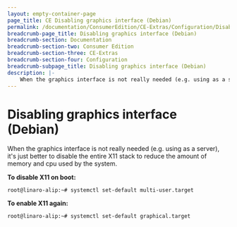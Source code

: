 ```yaml
---
layout: empty-container-page
page_title: CE Disabling graphics interface (Debian)
permalink: /documentation/ConsumerEdition/CE-Extras/Configuration/DisableGI.md/
breadcrumb-page_title: Disabling graphics interface (Debian)
breadcrumb-section: Documentation
breadcrumb-section-two: Consumer Edition
breadcrumb-section-three: CE-Extras
breadcrumb-section-four: Configuration
breadcrumb-subpage_title: Disabling graphics interface (Debian)
description: |-
    When the graphics interface is not really needed (e.g. using as a server), it's just better to disable the entire X11 stack to reduce the amount of memory and cpu used by the system.
---
```

# Disabling graphics interface (Debian)

When the graphics interface is not really needed (e.g. using as a server), it's just better to disable the entire X11 stack to reduce the amount of memory and cpu used by the system.

**To disable X11 on boot:**

```shell
root@linaro-alip:~# systemctl set-default multi-user.target
```

**To enable X11 again:**

```shell
root@linaro-alip:~# systemctl set-default graphical.target
```
